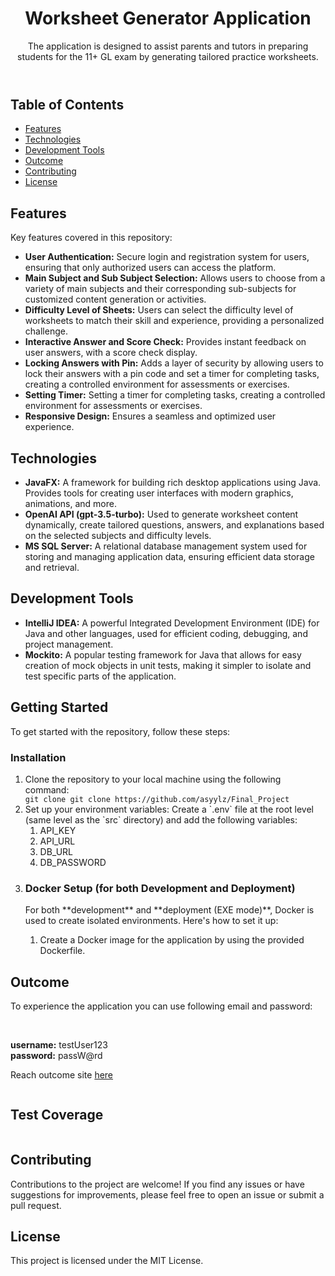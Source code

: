<body>
    <header>
        <h1>Worksheet Generator Application</h1>
        <p>The application is designed to assist parents and tutors in preparing
students for the 11+ GL exam by generating tailored practice worksheets.</p>
    </header>
    <section id="table-of-contents">
        <h2>Table of Contents</h2>
        <ul>
            <li><a href="#features">Features</a></li>
            <li><a href="#technologies">Technologies</a></li>
            <li><a href="#development-tools">Development Tools</a></li>
            <li><a href="#outcome">Outcome</a></li>
            <li><a href="#contributing">Contributing</a></li>
            <li><a href="#license">License</a></li>
        </ul>
    </section>
    <section id="features">
        <h2>Features</h2>
        <p>Key features covered in this repository:</p>
  <ul>
    <li><strong>User Authentication:</strong> Secure login and registration system for users, ensuring that only authorized users can access the platform.</li>
    <li><strong>Main Subject and Sub Subject Selection:</strong> Allows users to choose from a variety of main subjects and their corresponding sub-subjects for customized content generation or activities.</li>
    <li><strong>Difficulty Level of Sheets:</strong> Users can select the difficulty level of worksheets to match their skill and experience, providing a personalized challenge.</li>
    <li><strong>Interactive Answer and Score Check:</strong> Provides instant feedback on user answers, with a score check display.</li>
    <li><strong>Locking Answers with Pin:</strong> Adds a layer of security by allowing users to lock their answers with a pin code and set a timer for completing tasks, creating a controlled environment for assessments or exercises.</li>
    <li><strong>Setting Timer:</strong> Setting a timer for completing tasks, creating a controlled environment for assessments or exercises.</li>
    <li><strong>Responsive Design:</strong> Ensures a seamless and optimized user experience.</li>
</ul>
    </section>
    <section id="technologies">
        <h2>Technologies</h2>
           <ul>
        <li><strong>JavaFX:</strong> A framework for building rich desktop applications using Java. Provides tools for creating user interfaces with modern graphics, animations, and more.</li>
<li><strong>OpenAI API (gpt-3.5-turbo):</strong> Used to generate worksheet content dynamically, create tailored questions, answers, and explanations based on the selected subjects and difficulty levels.</li>
        <li><strong>MS SQL Server:</strong> A relational database management system used for storing and managing application data, ensuring efficient data storage and retrieval.</li>
        </ul>
    </section>
    <section id="development-tools">
        <h2>Development Tools</h2>
<ul>
        <li><strong>IntelliJ IDEA:</strong> A powerful Integrated Development Environment (IDE) for Java and other languages, used for efficient coding, debugging, and project management.</li>
        <li><strong>Mockito:</strong> A popular testing framework for Java that allows for easy creation of mock objects in unit tests, making it simpler to isolate and test specific parts of the application.</li>
    </ul>
    </section>
    <section id="getting-started">
        <h2>Getting Started</h2>
        <p>To get started with the repository, follow these steps:</p>
        <h3>Installation</h3>
        <ol>
            <li>Clone the repository to your local machine using the following command:</li>
            <code>git clone git clone https://github.com/asyylz/Final_Project</code>
       <li>Set up your environment variables: Create a `.env` file at the root level (same level as the `src` directory) and add the following variables:
            <ol>
                <li>API_KEY</li>
                <li>API_URL</li>
                <li>DB_URL</li>
                <li>DB_PASSWORD</li>
            </ol>
        </li>
<li>
<h3>Docker Setup (for both Development and Deployment)</h3>
<p>For both **development** and **deployment (EXE mode)**, Docker is used to create isolated environments. Here's how to set it up:</p>
        <ol>
            <li>Create a Docker image for the application by using the provided Dockerfile.</li>
</li>
        </ol>
    </section>
    <section id="outcome">
        <h1>Outcome</h1>
        <p>To experience the application you can use following email and password:</p><br>
        <p><strong>username:</strong> testUser123<br>
            <strong>password:</strong> passW@rd
        </p>
        <p>Reach outcome site <a href="">here</a> </p>
        <img src=""
            alt="">
    </section>
    <section id="test-coverage">
        <h1>Test Coverage</h1>
        <img src=""
            alt="">
    </section>
    <footer>
        <h2>Contributing</h2>
        <p>Contributions to the project are welcome! If you find any issues or have suggestions for improvements, please
            feel free to open an issue or submit a pull request.</p>
        <h2>License</h2>
        <p>This project is licensed under the MIT License.</p>
    </footer>
</body>
